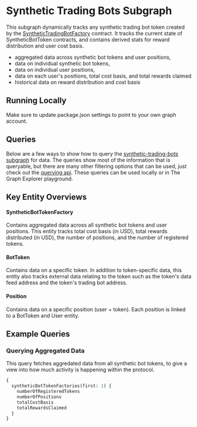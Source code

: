 # Synthetic Trading Bots Subgraph

This subgraph dynamically tracks any synthetic trading bot token created by the [SyntheticTradingBotFactory](https://github.com/Tradegen/synthetic-trading-bots/blob/main/contracts/SyntheticBotTokenFactory.sol) contract. It tracks the current state of SyntheticBotToken contracts, and contains derived stats for reward distribution and user cost basis.

- aggregated data across synthetic bot tokens and user positions,
- data on individual synthetic bot tokens,
- data on individual user positions,
- data on each user's positions, total cost basis, and total rewards claimed
- historical data on reward distribution and cost basis

## Running Locally

Make sure to update package.json settings to point to your own graph account.

## Queries

Below are a few ways to show how to query the [synthetic-trading-bots subgraph](https://thegraph.com/hosted-service/subgraph/tradegen/synthetic-trading-bots) for data. The queries show most of the information that is queryable, but there are many other filtering options that can be used, just check out the [querying api](https://thegraph.com/docs/graphql-api). These queries can be used locally or in The Graph Explorer playground.

## Key Entity Overviews

#### SyntheticBotTokenFactory

Contains aggregated data across all synthetic bot tokens and user positions. This entity tracks total cost basis (in USD), total rewards distributed (in USD), the number of positions, and the number of registered tokens.

#### BotToken

Contains data on a specific token. In addition to token-specific data, this entity also tracks external data relating to the token such as the token's data feed address and the token's trading bot address.

#### Position

Contains data on a specific position (user + token). Each position is linked to a BotToken and User entity.

## Example Queries

### Querying Aggregated Data

This query fetches aggredated data from all synthetic bot tokens, to give a view into how much activity is happening within the protocol.

```graphql
{
  syntheticBotTokenFactories(first: 1) {
    numberOfRegisteredTokens
    numberOfPositions
    totalCostBasis
    totalRewardsClaimed
  }
}
```
